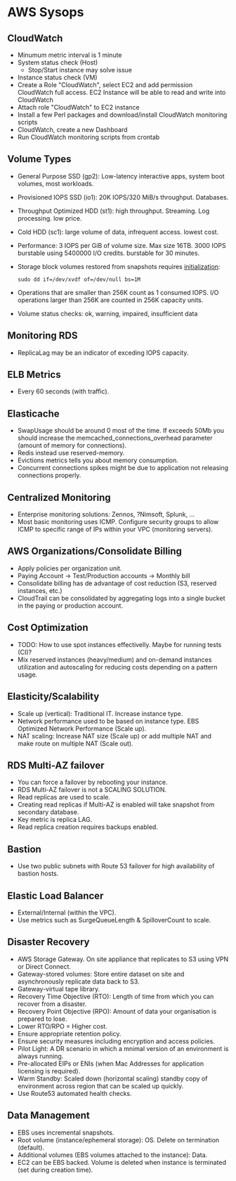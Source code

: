 # AWS Sysops

## CloudWatch

- Minumum metric interval is 1 minute
- System status check (Host)
  - Stop/Start instance may solve issue
- Instance status check (VM)
- Create a Role "CloudWatch", select EC2 and add permission CloudWatch full access. EC2 Instance will be able to read and write into CloudWatch
- Attach role "CloudWatch" to EC2 instance
- Install a few Perl packages and download/install CloudWatch monitoring scripts
- CloudWatch, create a new Dashboard
- Run CloudWatch monitoring scripts from crontab

## Volume Types

- General Purpose SSD (gp2): Low-latency interactive apps, system boot volumes, most workloads. 
- Provisioned IOPS SSD (io1): 20K IOPS/320 MiB/s throughput. Databases.
- Throughput Optimized HDD (st1): high throughput. Streaming. Log processing. low price.
- Cold HDD (sc1): large volume of data, infrequent access. lowest cost.
- Performance: 3 IOPS per GiB of volume size. Max size 16TB. 3000 IOPS burstable using 5400000 I/O credits. burstable for 30 minutes.
- Storage block volumes restored from snapshots requires [initialization](http://docs.aws.amazon.com/AWSEC2/latest/UserGuide/ebs-initialize.html):

      sudo dd if=/dev/xvdf of=/dev/null bs=1M

- Operations that are smaller than 256K count as 1 consumed IOPS. I/O operations larger than 256K are counted in 256K capacity units.
- Volume status checks: ok, warning, impaired, insufficient data

## Monitoring RDS

- ReplicaLag may be an indicator of exceding IOPS capacity.

## ELB Metrics

- Every 60 seconds (with traffic).

## Elasticache

- SwapUsage should be around 0 most of the time. If exceeds 50Mb you should increase the memcached_connections_overhead parameter (amount of memory for connections).
- Redis instead use reserved-memory.
- Evictions metrics tells you about memory consumption.
- Concurrent connections spikes might be due to application not releasing connections properly.

## Centralized Monitoring

- Enterprise monitoring solutions: Zennos, ?Nimsoft, Splunk, …
- Most basic monitoring uses ICMP. Configure security groups to allow ICMP to specific range of IPs within your VPC (monitoring servers).

## AWS Organizations/Consolidate Billing

- Apply policies per organization unit.
- Paying Account -> Test/Production accounts -> Monthly bill
- Consolidate billing has de advantage of cost reduction (S3, reserved instances, etc.)
- CloudTrail can be consolidated by aggregating logs into a single bucket in the paying or production account.

## Cost Optimization

- TODO: How to use spot instances effectivelly. Maybe for running tests (CI)?
- Mix reserved instances (heavy/medium) and on-demand instances utilization and autoscaling for reducing costs depending on a pattern usage.

## Elasticity/Scalability

- Scale up (vertical): Traditional IT. Increase instance type.
- Network performance used to be based on instance type. EBS Optimized Network Performance (Scale up).
- NAT scaling: Increase NAT size (Scale up) or add multiple NAT and make route on multiple NAT (Scale out).

## RDS Multi-AZ failover

- You can force a failover by rebooting your instance.
- RDS Multi-AZ failover is not a SCALING SOLUTION.
- Read replicas are used to scale.
- Creating read replicas if Multi-AZ is enabled will take snapshot from secondary database.
- Key metric is replica LAG.
- Read replica creation requires backups enabled.

## Bastion

- Use two public subnets with Route 53 failover for high availability of bastion hosts.

## Elastic Load Balancer

- External/Internal (within the VPC).
- Use metrics such as SurgeQueueLength & SpilloverCount to scale.

## Disaster Recovery

- AWS Storage Gateway. On site appliance that replicates to S3 using VPN or Direct Connect.
- Gateway-stored volumes: Store entire dataset on site and asynchronously replicate data back to S3.
- Gateway-virtual tape library.
- Recovery Time Objective (RTO): Length of time from which you can recover from a disaster.
- Recovery Point Objective (RPO): Amount of data your organisation is prepared to lose.
- Lower RTO/RPO = Higher cost.
- Ensure appropriate retention policy.
- Ensure security measures including encryption and access policies.
- Pilot Light: A DR scenario in which a mnimal version of an environment is always running.
- Pre-allocated EIPs or ENIs (when Mac Addresses for application licensing is required).
- Warm Standby: Scaled down (horizontal scaling) standby copy of environment across region that can be scaled up quickly.
- Use Route53 automated health checks.

## Data Management

- EBS uses incremental snapshots.
- Root volume (instance/ephemeral storage): OS. Delete on termination (default).
- Additional volumes (EBS volumes attached to the instance): Data.
- EC2 can be EBS backed. Volume is deleted when instance is terminated (set during creation time).
